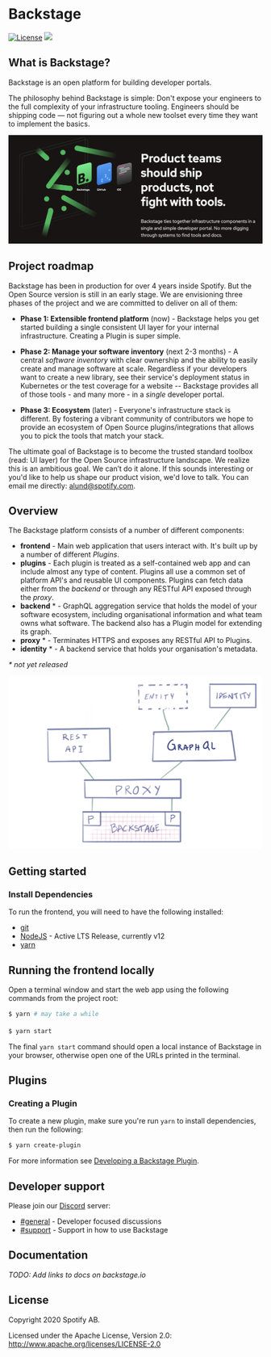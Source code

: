 # Backstage

[![License](https://img.shields.io/badge/License-Apache%202.0-blue.svg)](https://opensource.org/licenses/Apache-2.0)
![](https://github.com/spotify/backstage/workflows/Frontend%20CI/badge.svg)

## What is Backstage?

Backstage is an open platform for building developer portals.

The philosophy behind Backstage is simple: Don't expose your engineers to the full complexity of your infrastructure tooling. Engineers should be shipping code — not figuring out a whole new toolset every time they want to implement the basics.

![headline](headline.png)

## Project roadmap

Backstage has been in production for over 4 years inside Spotify. But the Open Source version is still in an early stage. We are envisioning three phases of the project and we are committed to deliver on all of them:

- **Phase 1: Extensible frontend platform** (now) - Backstage helps you get started building a single consistent UI layer for your internal infrastructure. Creating a Plugin is super simple.

- **Phase 2: Manage your software inventory** (next 2-3 months) - A central _software inventory_ with clear ownership and the ability to easily create and manage software at scale. Regardless if your developers want to create a new library, see their service's deployment status in Kubernetes or the test coverage for a website -- Backstage provides all of those tools - and many more - in a _single_ developer portal.

- **Phase 3: Ecosystem** (later) - Everyone's infrastructure stack is different. By fostering a vibrant community of contributors we hope to provide an ecosystem of Open Source plugins/integrations that allows you to pick the tools that match your stack.

The ultimate goal of Backstage is to become the trusted standard toolbox (read: UI layer) for the Open Source infrastructure landscape. We realize this is an ambitious goal. We can’t do it alone. If this sounds interesting or you'd like to help us shape our product vision, we'd love to talk. You can email me directly: [alund@spotify.com](mailto:alund@spotify.com).

## Overview

The Backstage platform consists of a number of different components:

- **frontend** - Main web application that users interact with. It's built up by a number of different _Plugins_.
- **plugins** - Each plugin is treated as a self-contained web app and can include almost any type of content. Plugins all use a common set of platform API's and reusable UI components. Plugins can fetch data either from the _backend_ or through any RESTful API exposed through the _proxy_.
- **backend** \* - GraphQL aggregation service that holds the model of your software ecosystem, including organisational information and what team owns what software. The backend also has a Plugin model for extending its graph.
- **proxy** \* - Terminates HTTPS and exposes any RESTful API to Plugins.
- **identity** \* - A backend service that holds your organisation's metadata.

_\* not yet released_

![overview](backstage_overview.png)

## Getting started

### Install Dependencies

To run the frontend, you will need to have the following installed:

- [git](https://git-scm.com/book/en/v2/Getting-Started-Installing-Git)
- [NodeJS](https://nodejs.org/en/download/) - Active LTS Release, currently v12
- [yarn](https://classic.yarnpkg.com/en/docs/install)

## Running the frontend locally

Open a terminal window and start the web app using the following commands from the project root:

```bash
$ yarn # may take a while

$ yarn start
```

The final `yarn start` command should open a local instance of Backstage in your browser, otherwise open one of the URLs printed in the terminal.

## Plugins

### Creating a Plugin

To create a new plugin, make sure you're run `yarn` to install dependencies, then run the following:

```bash
$ yarn create-plugin
```

For more information see [Developing a Backstage Plugin](plugins/README.md).

## Developer support

Please join our [Discord](https://discordapp.com/) server:

- [#general](https://discord.gg/MUpMjP2) - Developer focused discussions
- [#support](https://discord.gg/dKhwsBp) - Support in how to use Backstage

## Documentation

_TODO: Add links to docs on backstage.io_

## License

Copyright 2020 Spotify AB.

Licensed under the Apache License, Version 2.0: http://www.apache.org/licenses/LICENSE-2.0
